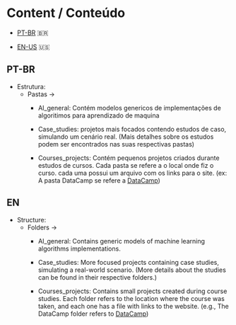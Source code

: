 # Content / Conteúdo

- [PT-BR](#pt-br) 🇧🇷


- [EN-US](#en) 🇺🇸


## PT-BR

- Estrutura:
    - Pastas ->
        - AI_general: Contém modelos genericos de implementações de algoritimos para aprendizado de maquina

        - Case_studies: projetos mais focados contendo estudos de caso, simulando um cenário real. (Mais detalhes sobre os estudos podem ser encontrados nas suas respectivas pastas)
            
        - Courses_projects: Contém pequenos projetos criados durante estudos de cursos. Cada pasta se refere a o local onde fiz o curso. cada uma possui um arquivo com os links para o site. (ex: A pasta DataCamp se refere a [DataCamp](https://www.datacamp.com))

## EN


- Structure:
    - Folders ->
        - AI_general: Contains generic models of machine learning algorithms implementations.

        - Case_studies: More focused projects containing case studies, simulating a real-world scenario. (More details about the studies can be found in their respective folders.)

        - Courses_projects: Contains small projects created during course studies. Each folder refers to the location where the course was taken, and each one has a file with links to the website. (e.g., The DataCamp folder refers to [DataCamp](https://www.datacamp.com))
